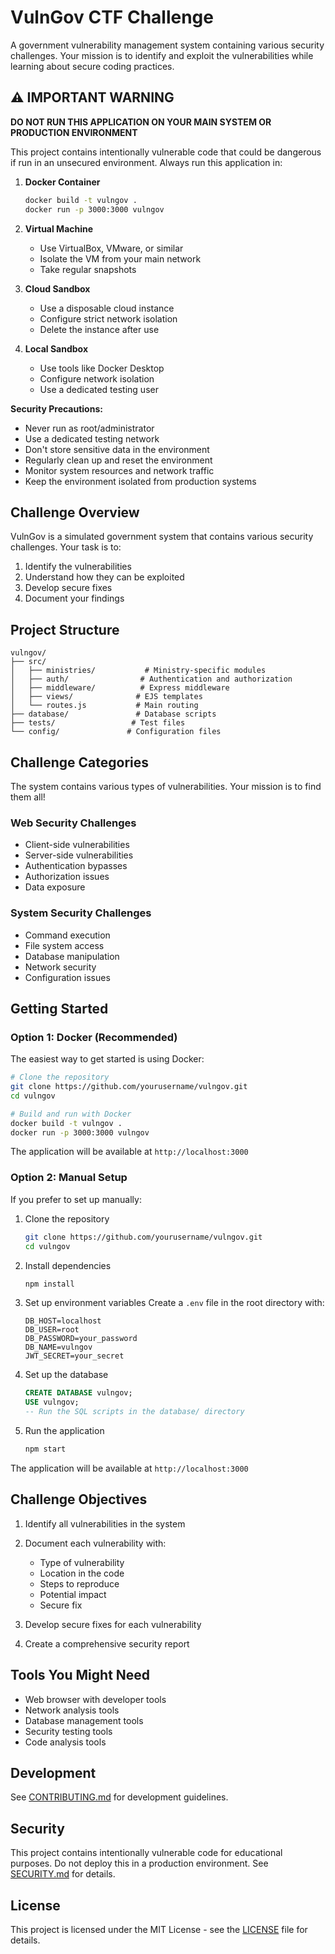 # VulnGov CTF Challenge

A government vulnerability management system containing various security challenges. Your mission is to identify and exploit the vulnerabilities while learning about secure coding practices.

## ⚠️ IMPORTANT WARNING

**DO NOT RUN THIS APPLICATION ON YOUR MAIN SYSTEM OR PRODUCTION ENVIRONMENT**

This project contains intentionally vulnerable code that could be dangerous if run in an unsecured environment. Always run this application in:

1. **Docker Container**
   ```bash
   docker build -t vulngov .
   docker run -p 3000:3000 vulngov
   ```

2. **Virtual Machine**
   - Use VirtualBox, VMware, or similar
   - Isolate the VM from your main network
   - Take regular snapshots

3. **Cloud Sandbox**
   - Use a disposable cloud instance
   - Configure strict network isolation
   - Delete the instance after use

4. **Local Sandbox**
   - Use tools like Docker Desktop
   - Configure network isolation
   - Use a dedicated testing user

**Security Precautions:**
- Never run as root/administrator
- Use a dedicated testing network
- Don't store sensitive data in the environment
- Regularly clean up and reset the environment
- Monitor system resources and network traffic
- Keep the environment isolated from production systems

## Challenge Overview

VulnGov is a simulated government system that contains various security challenges. Your task is to:

1. Identify the vulnerabilities
2. Understand how they can be exploited
3. Develop secure fixes
4. Document your findings

## Project Structure

```
vulngov/
├── src/
│   ├── ministries/           # Ministry-specific modules
│   ├── auth/                # Authentication and authorization
│   ├── middleware/          # Express middleware
│   ├── views/              # EJS templates
│   └── routes.js           # Main routing
├── database/               # Database scripts
├── tests/                 # Test files
└── config/               # Configuration files
```

## Challenge Categories

The system contains various types of vulnerabilities. Your mission is to find them all!

### Web Security Challenges
- Client-side vulnerabilities
- Server-side vulnerabilities
- Authentication bypasses
- Authorization issues
- Data exposure

### System Security Challenges
- Command execution
- File system access
- Database manipulation
- Network security
- Configuration issues

## Getting Started

### Option 1: Docker (Recommended)
The easiest way to get started is using Docker:

```bash
# Clone the repository
git clone https://github.com/yourusername/vulngov.git
cd vulngov

# Build and run with Docker
docker build -t vulngov .
docker run -p 3000:3000 vulngov
```

The application will be available at `http://localhost:3000`

### Option 2: Manual Setup
If you prefer to set up manually:

1. Clone the repository
   ```bash
   git clone https://github.com/yourusername/vulngov.git
   cd vulngov
   ```

2. Install dependencies
   ```bash
   npm install
   ```

3. Set up environment variables
   Create a `.env` file in the root directory with:
   ```
   DB_HOST=localhost
   DB_USER=root
   DB_PASSWORD=your_password
   DB_NAME=vulngov
   JWT_SECRET=your_secret
   ```

4. Set up the database
   ```sql
   CREATE DATABASE vulngov;
   USE vulngov;
   -- Run the SQL scripts in the database/ directory
   ```

5. Run the application
   ```bash
   npm start
   ```

The application will be available at `http://localhost:3000`

## Challenge Objectives

1. Identify all vulnerabilities in the system
2. Document each vulnerability with:
   - Type of vulnerability
   - Location in the code
   - Steps to reproduce
   - Potential impact
   - Secure fix

3. Develop secure fixes for each vulnerability
4. Create a comprehensive security report

## Tools You Might Need

- Web browser with developer tools
- Network analysis tools
- Database management tools
- Security testing tools
- Code analysis tools

## Development

See [CONTRIBUTING.md](CONTRIBUTING.md) for development guidelines.

## Security

This project contains intentionally vulnerable code for educational purposes. Do not deploy this in a production environment. See [SECURITY.md](SECURITY.md) for details.

## License

This project is licensed under the MIT License - see the [LICENSE](LICENSE) file for details.
